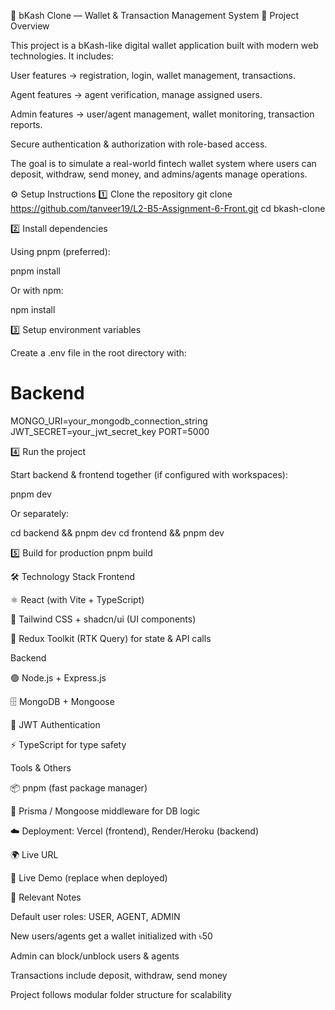 🚀 bKash Clone — Wallet & Transaction Management System
📖 Project Overview

This project is a bKash-like digital wallet application built with modern web technologies.
It includes:

User features → registration, login, wallet management, transactions.

Agent features → agent verification, manage assigned users.

Admin features → user/agent management, wallet monitoring, transaction reports.

Secure authentication & authorization with role-based access.

The goal is to simulate a real-world fintech wallet system where users can deposit, withdraw, send money, and admins/agents manage operations.

⚙️ Setup Instructions
1️⃣ Clone the repository
git clone https://github.com/tanveer19/L2-B5-Assignment-6-Front.git
cd bkash-clone

2️⃣ Install dependencies

Using pnpm (preferred):

pnpm install

Or with npm:

npm install

3️⃣ Setup environment variables

Create a .env file in the root directory with:

# Backend

MONGO_URI=your_mongodb_connection_string
JWT_SECRET=your_jwt_secret_key
PORT=5000

4️⃣ Run the project

Start backend & frontend together (if configured with workspaces):

pnpm dev

Or separately:

cd backend && pnpm dev
cd frontend && pnpm dev

5️⃣ Build for production
pnpm build

🛠 Technology Stack
Frontend

⚛️ React (with Vite + TypeScript)

🎨 Tailwind CSS + shadcn/ui (UI components)

🔄 Redux Toolkit (RTK Query) for state & API calls

Backend

🟢 Node.js + Express.js

🗄 MongoDB + Mongoose

🔐 JWT Authentication

⚡ TypeScript for type safety

Tools & Others

📦 pnpm (fast package manager)

🔄 Prisma / Mongoose middleware for DB logic

☁️ Deployment: Vercel (frontend), Render/Heroku (backend)

🌍 Live URL

🔗 Live Demo
(replace when deployed)

📌 Relevant Notes

Default user roles: USER, AGENT, ADMIN

New users/agents get a wallet initialized with ৳50

Admin can block/unblock users & agents

Transactions include deposit, withdraw, send money

Project follows modular folder structure for scalability
